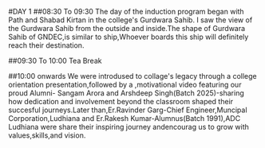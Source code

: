 
#DAY 1
##08:30 To 09:30
The day of the induction program began with Path and Shabad Kirtan in the college's Gurdwara Sahib. I saw the view of the Gurdwara Sahib from the outside and inside.The shape of Gurdwara Sahib of GNDEC,is similar to ship,Whoever boards this ship will definitely reach their destination.

##09:30 To 10:00
Tea Break

##10:00 onwards
We were introdused to collage's legacy through a college orientation presentation,followed by a ,motivational video featuring our proud Alumni- Sangam Arora and Arshdeep Singh(Batch 2025)-sharing how dedication and involvement beyond the classroom shaped their succesful journeys.Later than,Er.Ravinder Garg-Chief Engineer,Muncipal Corporation,Ludhiana and Er.Rakesh Kumar-Alumnus(Batch 1991),ADC Ludhiana were share their inspiring journey andencourag us to grow with values,skills,and vision.
